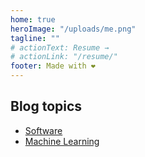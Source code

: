 ```yaml
---
home: true
heroImage: "/uploads/me.png"
tagline: ""
# actionText: Resume →
# actionLink: "/resume/"
footer: Made with ❤️
---
```

<div class="features">
    <div class="feature">
        <h2> Blog topics </h2>
        <ul>
            <li><a href="/software/">Software</a></li>
            <li><a href="/machine-learning/">Machine Learning</a></li>
            <!-- <li><a href="/nocode/">No Code / Low code</a></li> -->
        </ul>
    </div>
    <!-- <div class="feature"> 
    </div>   -->
</div>